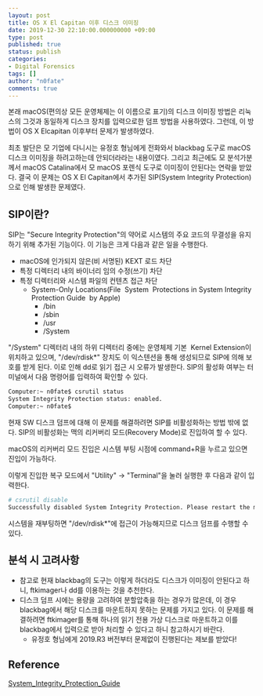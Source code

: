 ```yaml
---
layout: post
title: OS X El Capitan 이후 디스크 이미징
date: 2019-12-30 22:10:00.000000000 +09:00
type: post
published: true
status: publish
categories:
- Digital Forensics
tags: []
author: "n0fate"
comments: true
---
```


본래 macOS(편의상 모든 운영체제는 이 이름으로 표기)의 디스크 이미징 방법은 리눅스의 그것과 동일하게 디스크 장치를 입력으로한 덤프 방법을 사용하였다. 그런데, 이 방법이 OS X Elcapitan 이후부터 문제가 발생하였다.

최초 발단은 모 기업에 다니시는 유정호 형님에게 전화와서 blackbag 도구로 macOS 디스크 이미징을 하려고하는데 안되더라라는 내용이였다. 그리고 최근에도 모 분석가분께서 macOS Catalina에서 모 macOS 포렌식 도구로 이미징이 안된다는 연락을 받았다. 결국 이 문제는 OS X El Capitan에서 추가된 SIP(System Integrity Protection)으로 인해 발생한 문제였다.

## SIP이란?
SIP는 "Secure Integrity Protection"의 약어로 시스템의 주요 코드의 무결성을 유지하기 위해 추가된 기능이다. 이 기능은 크게 다음과 같은 일을 수행한다.

* macOS에 인가되지 않은(비 서명된) KEXT 로드 차단
* 특정 디렉터리 내의 바이너리 임의 수정(쓰기) 차단
* 특정 디렉터리와 시스템 파일의 컨텐츠 접근 차단
  * System-Only Locations(File  System  Protections in System Integrity Protection Guide  by Apple)
 	  * /bin
 	  * /sbin
 	  * /usr
 	  * /System
  
"/System" 디렉터리 내의 하위 디렉터리 중에는 운영체제 기본  Kernel Extension이 위치하고 있으며, "/dev/rdisk*" 장치도 이 익스텐션을 통해 생성되므로 SIP에 의해 보호를 받게 된다. 이로 인해 dd로 읽기 접근 시 오류가 발생한다. SIP의 활성화 여부는 터미널에서 다음 명령어를 입력하여 확인할 수 있다.

```bash
Computer:~ n0fate$ csrutil status
System Integrity Protection status: enabled.
Computer:~ n0fate$
```

현재 SW 디스크 덤프에 대해 이 문제를 해결하려면 SIP를 비활성화하는 방법 밖에 없다. SIP의 비활성화는 맥의 리커버리 모드(Recovery Mode)로 진입하여 할 수 있다.

macOS의 리커버리 모드 진입은 시스템 부팅 시점에 command+R을 누르고 있으면 진입이 가능하다.

이렇게 진입한 복구 모드에서 "Utility" -> "Terminal"을 눌러 실행한 후 다음과 같이 입력한다.

```bash
# csrutil disable
Successfully disabled System Integrity Protection. Please restart the machine for the changes to take effect.
```

시스템을 재부팅하면 "/dev/rdisk*"에 접근이 가능해지므로 디스크 덤프를 수행할 수 있다.

## 분석 시 고려사항

* 참고로 현재 blackbag의 도구는 이렇게 하더라도 디스크가 이미징이 안된다고 하니, ftkimager나 dd를 이용하는 것을 추천한다.
* 디스크 덤프 시에는 용량을 고려하여 분할압축을 하는 경우가 많은데, 이 경우 blackbag에서 해당 디스크를 마운트하지 못하는 문제를 가지고 있다. 이 문제를 해결하려면 ftkimager를 통해 하나의 읽기 전용 가상 디스크로 마운트하고 이를 blackbag에서 입력으로 받아 처리할 수 있다고 하니 참고하시기 바란다.
    - 유정호 형님에게 2019.R3 버전부터 문제없이 진행된다는 제보를 받았다!

## Reference
[System_Integrity_Protection_Guide](https://developer.apple.com/library/archive/documentation/Security/Conceptual/System_Integrity_Protection_Guide/Introduction/Introduction.html#//apple_ref/doc/uid/TP40016462-CH1-DontLinkElementID_15)
